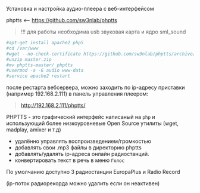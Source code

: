 Установка и настройка аудио-плеера с веб-интерфейсом

phptts <-- https://github.com/sw3nlab/phptts

> !!! для работы необходима usb звуковая карта и ядро sml_sound

```php
#apt-get install apache2 php5
#cd /var/www
#wget --no-check-certificate https://github.com/sw3nlab/phptts/archive/refs/heads/master.zip
#unzip master.zip
#mv phptts-master/ phptts
#usermod -a -G audio www-data
#service apache2 restart
```

после рестарта вебсервера, можно заходить по ip-адресу приставки (например 192.168.2.111) в панель управления плеером:
>http://192.168.2.111/phptts/

PHPTTS - это графический интерфейс написаный на `php` и использующий более низкоуровневые Open Source утилиты (wget, madplay, amixer и т.д)
+ удалённо управлять воспроизведением/громкостью
+ добавлять свои .mp3 файлы в директорию phptts 
+ добавлять/удалять ip-адреса онлайн радиостанций.
+ конвертировать текст в речь в меню `Голос`


По умолчанию доступно 3 радиостанции EuropaPlus и Radio Record 

(ip-поток радиорекорда можно удалить если он неактивен)
